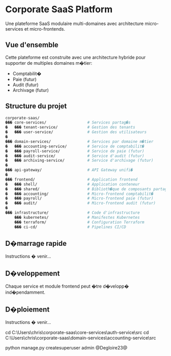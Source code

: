# Corporate SaaS Platform 
 
Une plateforme SaaS modulaire multi-domaines avec architecture micro-services et micro-frontends. 
 
## Vue d'ensemble 
 
Cette plateforme est construite avec une architecture hybride pour supporter de multiples domaines m�tier: 
- Comptabilit� 
- Paie (futur) 
- Audit (futur) 
- Archivage (futur) 
 
## Structure du projet 
 
```bash 
corporate-saas/ 
��� core-services/                  # Services partag�s 
�   ��� tenant-service/             # Gestion des tenants 
�   ��� user-service/               # Gestion des utilisateurs 
� 
��� domain-services/                # Services par domaine m�tier 
�   ��� accounting-service/         # Service de comptabilit� 
�   ��� payroll-service/            # Service de paie (futur) 
�   ��� audit-service/              # Service d'audit (futur) 
�   ��� archiving-service/          # Service d'archivage (futur) 
� 
��� api-gateway/                    # API Gateway unifi� 
� 
��� frontend/                       # Application frontend 
�   ��� shell/                      # Application conteneur 
�   ��� shared/                     # Biblioth�que de composants partag�s 
�   ��� accounting/                 # Micro-frontend comptabilit� 
�   ��� payroll/                    # Micro-frontend paie (futur) 
�   ��� audit/                      # Micro-frontend audit (futur) 
� 
��� infrastructure/                 # Code d'infrastructure 
    ��� kubernetes/                 # Manifestes Kubernetes 
    ��� terraform/                  # Configuration Terraform 
    ��� ci-cd/                      # Pipelines CI/CD 
``` 
 
## D�marrage rapide 
 
Instructions � venir... 
 
## D�veloppement 
 
Chaque service et module frontend peut �tre d�velopp� ind�pendamment. 
 
## D�ploiement 
 
Instructions � venir... 

cd C:\Users\chris\corporate-saas\core-services\auth-service\src
cd C:\Users\chris\corporate-saas\domain-services\accounting-service\src

python manage.py createsuperuser
admin
@Degloire23@

